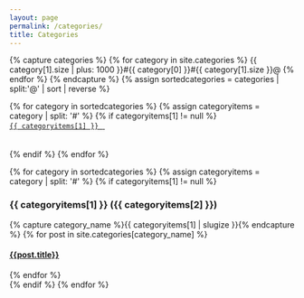```yaml
---
layout: page
permalink: /categories/
title: Categories
---
```


<div>
  <span class="all-categories">
  {% capture categories %}
    {% for category in site.categories %}
      {{ category[1].size | plus: 1000 }}#{{ category[0] }}#{{ category[1].size }}@
    {% endfor %}
  {% endcapture %}
  {% assign sortedcategories = categories | split:'@' | sort | reverse %}

  {% for category in sortedcategories %}
    {% assign categoryitems = category | split: '#' %}
    {% if categoryitems[1] != null %}
        <a href="{{site.baseurl}}/categories/#{{ categoryitems[1] | slugize }}"><code class="highligher-rouge"><nobr>
          {{ categoryitems[1] }}
        </nobr></code>&nbsp;</a>
    <br>
    <br>
    <br>
    {% endif %}
  {% endfor %}
  </span>
</div>

<div id="archives">
  {% for category in sortedcategories %}
    {% assign categoryitems = category | split: '#' %}
    {% if categoryitems[1] != null %}
      <div class="archive-group">
        <a name="{{ categoryitems[1] | slugize }}"></a>
        <h3 class="category-head">{{ categoryitems[1] }} <span>({{ categoryitems[2] }})</span></h3>
        <div class="category-posts">
        {% capture category_name %}{{ categoryitems[1] | slugize }}{% endcapture %}
        {% for post in site.categories[category_name] %}
        <article class="archive-item">
          <h4>
            <a href="{{ site.baseurl }}{{ post.url }}">
              {{post.title}}
            </a>
          </h4>
        </article>
        {% endfor %}
        </div>
      </div>
    {% endif %}
  {% endfor %}
</div>
